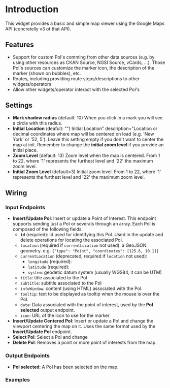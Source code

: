 # Introduction

This widget provides a basic and simple map viewer using the Google Maps API
(concretelly v3 of that API).

## Features

* Support for custom PoI's comming from other data sources (e.g. by using other
  resources as CKAN Source, NGSI Source, vCards, ...). Those PoI's sources can
  customize the marker icon, the description of the marker (shown on bubbles),
  etc.
* Routes, including providing route steps/descriptions to other
  widgets/operators
* Allow other widgets/operator interact with the selected PoI's

## Settings

- **Mark shadow radius** (default: 10) When you click in a mark you will see a
  circle with this radius.
- **Initial Location** (deafult: "") Initial Location" description="Location or
  decimal coordinates where map will be centered on load (e.g. 'New York' or
  '52, 5'). Leave this setting empty if you don't want to center the map at
  init. Remember to change the **initial zoom level** if you provide an initial
  place.
- **Zoom Level** (default: 13) Zoom level when the map is centered. From 1 to
  22, where '1' represents the furthest level and '22' the maximum zoom level.
- **Initial Zoom Level** (default=3) Initial zoom level. From 1 to 22, where '1'
  represents the furthest level and '22' the maximum zoom level.

## Wiring

### Input Endpoints

- **Insert/Update PoI**: Insert or update a Point of Interest. This endpoint
  supports sending just a PoI or severals through an array. Each PoI is composed
  of the following fields:
    - **`id`** (required): id used for identifying this PoI. Used in the update
      and delete operations for locating the associated PoI.
    - `location` (required if `currentLocation` not used): a GeoJSON geometry.
      e.g. `{"type": "Point", "coordinates": [125.6, 10.1]}`
    - `currentLocation` (deprecated, required if `location` not used):
        - `longitude` (required):
		- `latitude` (required):
        - `system`: geodetic datum system (usually WGS84, it can be UTM)
    - `title`: title associated to the PoI
    - `subtitle`: subtitle associated to the PoI
    - `infoWindow`: content (using HTML) associated with the PoI.
    - `tooltip`: text to be displayed as tooltip when the mouse is over the PoI.
    - `data`: Data associated with the point of interest, used by the **PoI
      selected** output endpoint.
    - `icon`: URL of the icon to use for the marker
- **Insert/Update Centered PoI**: Insert or update a PoI and change the viewport
  centering the map on it. Uses the same format used by the **Insert/Update PoI**
  endpoint.
- **Select PoI**: Select a PoI and change
- **Delete PoI**: Removes a point or more point of interests from the map.

### Output Endpoints

- **PoI selected**: A PoI has been selected on the map.

### Examples
